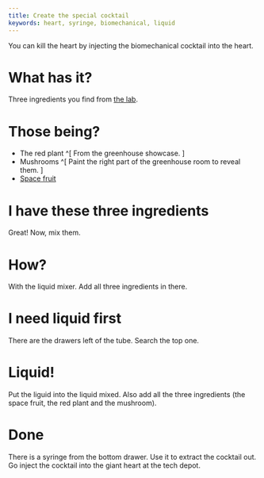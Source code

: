 ```yaml
---
title: Create the special cocktail
keywords: heart, syringe, biomechanical, liquid
---
```


You can kill the heart by injecting the biomechanical cocktail into the heart.

# What has it?
Three ingredients you find from [the lab](../050-bridge/030-throne.md).

# Those being?
 - The red plant ^[ From the greenhouse showcase. ]
 - Mushrooms ^[ Paint the right part of the greenhouse room to reveal them. ]
 - [Space fruit](030-plant.md)

# I have these three ingredients
Great! Now, mix them.

# How?
With the liquid mixer. Add all three ingredients in there.

# I need liquid first
There are the drawers left of the tube. Search the top one.

# Liquid!
Put the liguid into the liquid mixed. Also add all the three ingredients (the space fruit, the red plant and the mushroom).

# Done
There is a syringe from the bottom drawer. Use it to extract the cocktail out. Go inject the cocktail into the giant heart at the tech depot.
